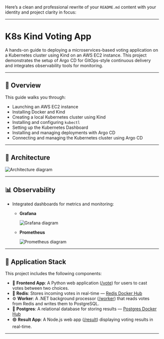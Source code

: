 Here’s a clean and professional rewrite of your `README.md` content with your identity and project clarity in focus:

---

# K8s Kind Voting App

A hands-on guide to deploying a microservices-based voting application on a Kubernetes cluster using Kind on an AWS EC2 instance. This project demonstrates the setup of Argo CD for GitOps-style continuous delivery and integrates observability tools for monitoring.

---

## 🚀 Overview

This guide walks you through:
- Launching an AWS EC2 instance
- Installing Docker and Kind
- Creating a local Kubernetes cluster using Kind
- Installing and configuring `kubectl`
- Setting up the Kubernetes Dashboard
- Installing and managing deployments with Argo CD
- Connecting and managing the Kubernetes cluster using Argo CD

---

## 🧠 Architecture

![Architecture diagram](k8s-kind-voting-app.png)

---


## 📊 Observability

- Integrated dashboards for metrics and monitoring:
  - **Grafana**
  
    ![Grafana diagram](grafana.png)

  - **Prometheus**

    ![Prometheus diagram](prometheus.png)

---

## 🧩 Application Stack

This project includes the following components:

- 🔵 **Frontend App**: A Python web application ([/vote](/vote)) for users to cast votes between two choices.
- 🧠 **Redis**: Stores incoming votes in real-time — [Redis Docker Hub](https://hub.docker.com/_/redis/)
- ⚙️ **Worker**: A .NET background processor ([/worker](/worker)) that reads votes from Redis and writes them to PostgreSQL.
- 🐘 **Postgres**: A relational database for storing results — [Postgres Docker Hub](https://hub.docker.com/_/postgres/)
- 🟢 **Result App**: A Node.js web app ([/result](/result)) displaying voting results in real-time.

---
